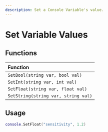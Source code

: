```yaml
---
description: Set a Console Variable's value.
---
```


# Set Variable Values

## Functions

| Function |
| :--- |
| `SetBool(string var, bool val)` |
| `SetInt(string var, int val)` |
| `SetFloat(string var, float val)` |
| `SetString(string var, string val)` |

## Usage

```lua
console.SetFloat("sensitivity", 1.2)
```



